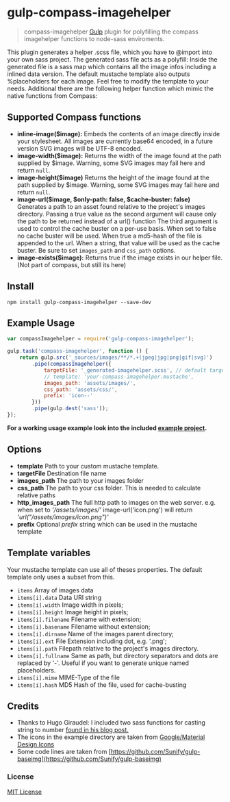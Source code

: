 # gulp-compass-imagehelper
> compass-imagehelper [Gulp](https://github.com/gulpjs/gulp) plugin for polyfilling the compass imagehelper functions to node-sass enviroments.

This plugin generates a helper .scss file, which you have to @import into your own sass project. The generated sass file acts as a polyfill: 
Inside the generated file is a sass map which contains all the image infos including a inlined data version. 
The default mustache template also outputs %placeholders for each image. Feel free to modify the template to your needs.
Additional there are the following helper function which mimic the native functions from Compass:

## Supported Compass functions
* **inline-image($image):** Embeds the contents of an image directly inside your stylesheet. All images are currently base64 encoded, in a future version SVG images will be UTF-8 encoded.
* **image-width($image):** Returns the width of the image found at the path supplied by $image. Warning, some SVG images may fail here and return `null`.
* **image-height($image)** Returns the height of the image found at the path supplied by $image. Warning, some SVG images may fail here and return `null`.
* **image-url($image, $only-path: false, $cache-buster: false)**  
  Generates a path to an asset found relative to the project's images directory.
  Passing a true value as the second argument will cause only the path to be returned instead of a url() function
  The third argument is used to control the cache buster on a per-use basis. When set to false no cache buster will be used. When true a md5-hash of the file is appended to the url. When a string, that value will be used as the cache buster. Be sure to set `images_path` and `css_path` options.
* **image-exists($image):** Returns true if the image exists in our helper file. (Not part of compass, but still its here)

## Install
```shell
npm install gulp-compass-imagehelper --save-dev
```

## Example Usage
```javascript
var compassImagehelper = require('gulp-compass-imagehelper');

gulp.task('compass-imagehelper', function () {
    return gulp.src('_sources/images/**/*.+(jpeg|jpg|png|gif|svg)')
        .pipe(compassImagehelper({
            targetFile: '_generated-imagehelper.scss', // default target filename is '_compass-imagehelper.scss'
            // template: 'your-compass-imagehelper.mustache',
            images_path: 'assets/images/',
            css_path: 'assets/css/',
            prefix: 'icon--'
        }))
        .pipe(gulp.dest('sass'));
});
```

**For a working usage example look into the included [example project](./example/).**

## Options
* **template** Path to your custom mustache template.
* **targetFile** Destination file name
* **images_path** The path to your images folder
* **css_path** The path to your css folder. This is needed to calculate relative paths
* **http_images_path** The full http path to images on the web server. 
  e.g. when set to *'/assets/images/'* image-url('icon.png') will return *'url("/assets/images/icon.png")'*
* **prefix** Optional *prefix* string which can be used in the mustache template

## Template variables
Your mustache template can use all of theses properties. The default template only uses a subset from this.
* ```items``` Array of images data
* ```items[i].data``` Data URI string
* ```items[i].width``` Image width in pixels;
* ```items[i].height``` Image height in pixels;
* ```items[i].filename``` Filename with extension;
* ```items[i].basename``` Filename without extension;
* ```items[i].dirname``` Name of the images parent directory;
* ```items[i].ext``` File Extension including dot, e.g. '.png';
* ```items[i].path``` Filepath relative to the project's images directory.
* ```items[i].fullname``` Same as path, but directory separators and dots are replaced by '-'. Useful if you want to generate unique named placeholders.
* ```items[i].mime``` MIME-Type of the file
* ```items[i].hash``` MD5 Hash of the file, used for cache-busting

## Credits
* Thanks to Hugo Giraudel: I included two sass functions for casting string to number [found in his blog post.](http://hugogiraudel.com/2014/01/15/sass-string-to-number/) 
* The icons in the example directory are taken from [Google/Material Design Icons](https://github.com/google/material-design-icons) 
* Some code lines are taken from [https://github.com/Sunify/gulp-baseimg](https://github.com/Sunify/gulp-baseimg)

### License
[MIT License](http://en.wikipedia.org/wiki/MIT_License)
